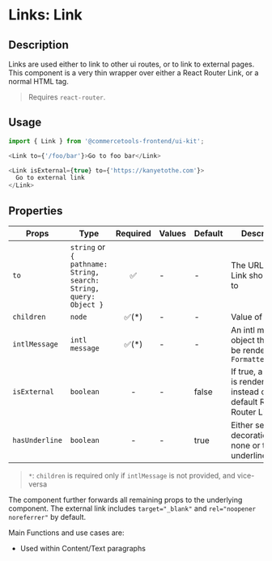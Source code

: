 # Links: Link

## Description

Links are used either to link to other ui routes, or to link to external pages. This component is a very thin wrapper over either a React Router Link, or a normal HTML <a> tag.

> Requires `react-router`.

## Usage

```js
import { Link } from '@commercetools-frontend/ui-kit';

<Link to={'/foo/bar'}>Go to foo bar</Link>

<Link isExternal={true} to={'https://kanyetothe.com'}>
  Go to external link
</Link>
```

## Properties

| Props          | Type                                                              | Required | Values | Default | Description                                                                 |
| -------------- | ----------------------------------------------------------------- | :------: | ------ | ------- | --------------------------------------------------------------------------- |
| `to`           | `string` or `{ pathname: String, search: String, query: Object }` |    ✅    | -      | -       | The URL that the Link should point to                                       |
| `children`     | `node`                                                            |  ✅(\*)  | -      | -       | Value of the link                                                           |
| `intlMessage`  | `intl message`                                                    |  ✅(\*)  | -      | -       | An intl message object that will be rendered with `FormattedMessage`        |
| `isExternal`   | `boolean`                                                         |    -     | -      | false   | If true, a regular <a> is rendered instead of the default React Router Link |
| `hasUnderline` | `boolean`                                                         |    -     | -      | true    | Either sets text-decoration to none or to underline                         |

> `*`: `children` is required only if `intlMessage` is not provided, and vice-versa

The component further forwards all remaining props to the underlying component. The external link includes `target="_blank"` and `rel="noopener noreferrer"` by default.

Main Functions and use cases are:

- Used within Content/Text paragraphs
